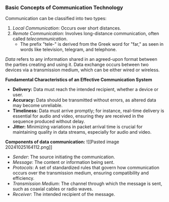 ### Basic Concepts of Communication Technology

Communication can be classified into two types:
1. *Local Communication*: Occurs over short distances.
2. *Remote Communication*: Involves long-distance communication, often called *telecommunication*. 
   - The prefix "tele-" is derived from the Greek word for "far," as seen in words like television, telegram, and telephone.

*Data* refers to any information shared in an agreed-upon format between the parties creating and using it. Data exchange occurs between two devices via a transmission medium, which can be either wired or wireless. 


 **Fundamental Characteristics of an Effective Communication System**
- **Delivery:** Data must reach the intended recipient, whether a device or user.
- **Accuracy:** Data should be transmitted without errors, as altered data may become unreliable.
- **Timeliness:** Data must arrive promptly; for instance, real-time delivery is essential for audio and video, ensuring they are received in the sequence produced without delay.
- **Jitter:** Minimizing variations in packet arrival time is crucial for maintaining quality in data streams, especially for audio and video.

**Components of data communication:**
![[Pasted image 20241025164112.png]]

- *Sender*: The source initiating the communication.
- *Message*: The content or information being sent.
- *Protocols*: A set of standardized rules that govern how communication occurs over the transmission medium, ensuring compatibility and efficiency.
- *Transmission Medium*: The channel through which the message is sent, such as coaxial cables or radio waves.
- *Receiver*: The intended recipient of the message.